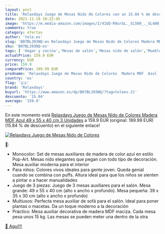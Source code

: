 ```yaml
---
layout: post
title: 'Relaxdays Juego de Mesas Nido de Colores con un 15.84 % de descuento'
date: 2021-11-10 10:22:45
image: 'https://m.media-amazon.com/images/I/41UD-R9urbL._SL500_._SL400_.jpg'
comments: true
category: ofertas
author: 'tole.es'
slug: 'B07BL393NQ-es Relaxdays Juego de Mesas Nido de Colores Madera MDF Azul...'
sku: 'B07BL393NQ-es'
tags: [ 'Hogar y cocina','Mesas de salón','Mesas nido de salón','Muebles de hogar','Muebles de salón','de','juego','mesa','relaxdays', ]
actualPrice: 159.9 EUR
currency: EUR
price: 159.9
comparePrice: 189.99 EUR
prodname: 'Relaxdays Juego de Mesas Nido de Colores  Madera MDF  Azul  49 x 55 x 40 cm  3 Unidades'
country: 'es'
flag: '🇪🇸'
brand: 'Relaxdays'
buyurl: 'https://www.amazon.es/dp/B07BL393NQ/?tag=tolees-21'
descuento: '15.84'
average: '159.9'
---
```


En este momento está [Relaxdays Juego de Mesas Nido de Colores  Madera MDF  Azul  49 x 55 x 40 cm  3 Unidades](https://www.amazon.es/dp/B07BL393NQ/?tag=tolees-21) a 159.9 EUR (original: 189.99 EUR) (15.84 %  de descuento) en el siguiente enlace!

[![Relaxdays Juego de Mesas Nido de Colores](https://m.media-amazon.com/images/I/41UD-R9urbL._SL500_._SL400_.jpg)](https://www.amazon.es/dp/B07BL393NQ/?tag=tolees-21)

🔎:

- Monocolor: Set de mesas auxiliares de madera de color azul en estilo Pop-Art. Mesas nido elegantes que pegan con todo tipo de decoración. Mesa auxiliar moderna para el interior
- Para niños: Colores vivos ideales para gente joven. Queda genial cuando se combina con puffs. Altura ideal para que los niños se sienten a pintar o a hacer manualidades
- Juego de 3 piezas: Juego de 3 mesas auxiliares para el salón. Mesa grande: 49 x 55 x 40 cm (alto x ancho x profundo). Mesa pequeña: 39 x 35 x 30 cm (alto x ancho x profundo)
- Multiusos: Perfecta mesa auxiliar de sofá para el salón. Ideal para poner plantas o macetas. Da un toque moderno a la decoración
- Práctico: Mesa auxiliar decorativa de madera MDF maciza. Cada mesa pesa unos 15 kg. Las mesas se pueden meter una dentro de la otra

[🛒 Aquí!!!](https://www.amazon.es/dp/B07BL393NQ/?tag=tolees-21)
